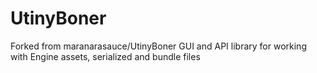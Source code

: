 # UtinyBoner
Forked from maranarasauce/UtinyBoner  GUI and API library for working with Engine assets, serialized and bundle files
